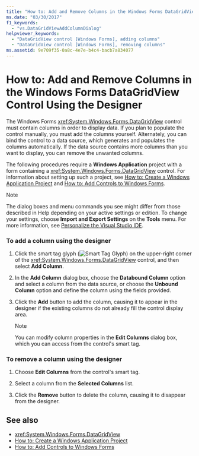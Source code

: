 ```yaml
---
title: "How to: Add and Remove Columns in the Windows Forms DataGridView Control Using the Designer"
ms.date: "03/30/2017"
f1_keywords: 
  - "vs.DataGridViewAddColumnDialog"
helpviewer_keywords: 
  - "DataGridView control [Windows Forms], adding columns"
  - "DataGridView control [Windows Forms], removing columns"
ms.assetid: 9e709f35-0a8c-4e7e-b4c4-bacb7a834077
---
```

# How to: Add and Remove Columns in the Windows Forms DataGridView Control Using the Designer
The Windows Forms <xref:System.Windows.Forms.DataGridView> control must contain columns in order to display data. If you plan to populate the control manually, you must add the columns yourself. Alternately, you can bind the control to a data source, which generates and populates the columns automatically. If the data source contains more columns than you want to display, you can remove the unwanted columns.  
  
 The following procedures require a **Windows Application** project with a form containing a <xref:System.Windows.Forms.DataGridView> control. For information about setting up such a project, see [How to: Create a Windows Application Project](https://msdn.microsoft.com/library/b2f93fed-c635-4705-8d0e-cf079a264efa) and [How to: Add Controls to Windows Forms](../../../../docs/framework/winforms/controls/how-to-add-controls-to-windows-forms.md).  
  
> [!NOTE]
>  The dialog boxes and menu commands you see might differ from those described in Help depending on your active settings or edition. To change your settings, choose **Import and Export Settings** on the **Tools** menu. For more information, see [Personalize the Visual Studio IDE](/visualstudio/ide/personalizing-the-visual-studio-ide).  
  
### To add a column using the designer  
  
1.  Click the smart tag glyph (![Smart Tag Glyph](../../../../docs/framework/winforms/controls/media/vs-winformsmttagglyph.gif "VS_WinFormSmtTagGlyph")) on the upper-right corner of the <xref:System.Windows.Forms.DataGridView> control, and then select **Add Column**.  
  
2.  In the **Add Column** dialog box, choose the **Databound Column** option and select a column from the data source, or choose the **Unbound Column** option and define the column using the fields provided.  
  
3.  Click the **Add** button to add the column, causing it to appear in the designer if the existing columns do not already fill the control display area.  
  
    > [!NOTE]
    >  You can modify column properties in the **Edit Columns** dialog box, which you can access from the control's smart tag.  
  
### To remove a column using the designer  
  
1.  Choose **Edit Columns** from the control's smart tag.  
  
2.  Select a column from the **Selected Columns** list.  
  
3.  Click the **Remove** button to delete the column, causing it to disappear from the designer.  
  
## See also
- <xref:System.Windows.Forms.DataGridView>
- [How to: Create a Windows Application Project](https://msdn.microsoft.com/library/b2f93fed-c635-4705-8d0e-cf079a264efa)
- [How to: Add Controls to Windows Forms](../../../../docs/framework/winforms/controls/how-to-add-controls-to-windows-forms.md)
